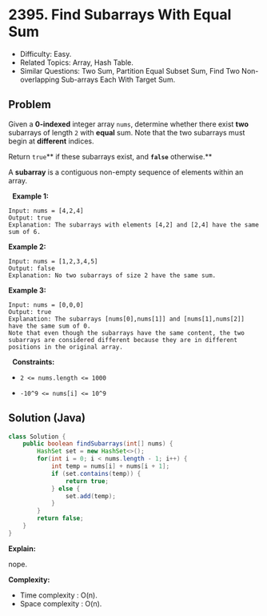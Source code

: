 # 2395. Find Subarrays With Equal Sum

- Difficulty: Easy.
- Related Topics: Array, Hash Table.
- Similar Questions: Two Sum, Partition Equal Subset Sum, Find Two Non-overlapping Sub-arrays Each With Target Sum.

## Problem

Given a **0-indexed** integer array ```nums```, determine whether there exist **two** subarrays of length ```2``` with **equal** sum. Note that the two subarrays must begin at **different** indices.

Return ```true```** if these subarrays exist, and **```false```** otherwise.**

A **subarray** is a contiguous non-empty sequence of elements within an array.

 
**Example 1:**

```
Input: nums = [4,2,4]
Output: true
Explanation: The subarrays with elements [4,2] and [2,4] have the same sum of 6.
```

**Example 2:**

```
Input: nums = [1,2,3,4,5]
Output: false
Explanation: No two subarrays of size 2 have the same sum.
```

**Example 3:**

```
Input: nums = [0,0,0]
Output: true
Explanation: The subarrays [nums[0],nums[1]] and [nums[1],nums[2]] have the same sum of 0. 
Note that even though the subarrays have the same content, the two subarrays are considered different because they are in different positions in the original array.
```

 
**Constraints:**


	
- ```2 <= nums.length <= 1000```
	
- ```-10^9 <= nums[i] <= 10^9```



## Solution (Java)

```java
class Solution {
    public boolean findSubarrays(int[] nums) {
        HashSet set = new HashSet<>();
        for(int i = 0; i < nums.length - 1; i++) {
            int temp = nums[i] + nums[i + 1];
            if (set.contains(temp)) {
                return true;
            } else {
                set.add(temp);
            }
        }
        return false;
    }
}
```

**Explain:**

nope.

**Complexity:**

* Time complexity : O(n).
* Space complexity : O(n).
